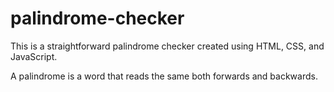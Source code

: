 # palindrome-checker

This is a straightforward palindrome checker created using HTML, CSS, and JavaScript.

A palindrome is a word that reads the same both forwards and backwards.
